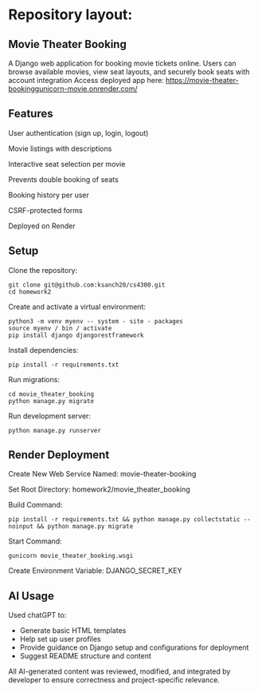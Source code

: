 # Repository layout:


## Movie Theater Booking
A Django web application for booking movie tickets online. Users can browse available movies, view seat layouts, and securely book seats with account integration
Access deployed app here: https://movie-theater-bookinggunicorn-movie.onrender.com/ 

## Features
User authentication (sign up, login, logout)

Movie listings with descriptions

Interactive seat selection per movie

Prevents double booking of seats

Booking history per user

CSRF-protected forms

Deployed on Render


## Setup 

Clone the repository:

    git clone git@github.com:ksanch20/cs4300.git
    cd homework2

Create and activate a virtual environment:

    python3 -m venv myenv -- system - site - packages
    source myenv / bin / activate
    pip install django djangorestframework


Install dependencies:

    pip install -r requirements.txt

Run migrations:

    cd movie_theater_booking
    python manage.py migrate

Run development server:

    python manage.py runserver


## Render Deployment 

Create New Web Service Named: movie-theater-booking

Set Root Directory: homework2/movie_theater_booking

Build Command:

    pip install -r requirements.txt && python manage.py collectstatic --noinput && python manage.py migrate

Start Command:

    gunicorn movie_theater_booking.wsgi


Create Environment Variable: DJANGO_SECRET_KEY 

## AI Usage
Used chatGPT to:
- Generate basic HTML templates
- Help set up user profiles 
- Provide guidance on Django setup and configurations for deployment
- Suggest README structure and content

All AI-generated content was reviewed, modified, and integrated by developer
to ensure correctness and project-specific relevance. 




